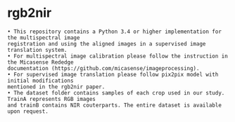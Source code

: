 # rgb2nir

    • This repository contains a Python 3.4 or higher implementation for the multispectral image 
    registration and using the aligned images in a supervised image translation system. 
    • For multispectral image calibration please follow the instruction in the Micasense Rededge
    documentation (https://github.com/micasense/imageprocessing).
    • For supervised image translation please follow pix2pix model with initial modifications 
    mentioned in the rgb2nir paper. 
    • The dataset folder contains samples of each crop used in our study. TrainA represents RGB images
    and trainB contains NIR couterparts. The entire dataset is available upon request.
